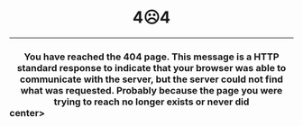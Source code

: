 # <center>4☹️4</center>
---
### <center>You have reached the 404 page. This message is a HTTP standard response to indicate that your browser was able to communicate with the server, but the server could not find what was requested. Probably because the page you were trying to reach no longer exists or never did</center>center>
